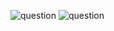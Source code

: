 ![question](https://github.com/kimura-12/AtCoder_Training/blob/master/AtCoder_Regular_Contest/ARC104/B.MAX-=min/question1.png)
![question](https://github.com/kimura-12/AtCoder_Training/blob/master/AtCoder_Regular_Contest/ARC104/B.MAX-=min/question2.png)
